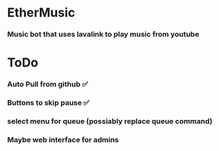 # EtherMusic

### Music bot that uses lavalink to play music from youtube

# ToDo

### Auto Pull from github ✅

### Buttons to skip pause ✅

### select menu for queue (possiably replace queue command)

### Maybe web interface for admins
